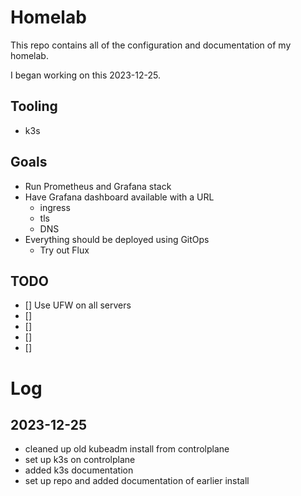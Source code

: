 # Homelab

This repo contains all of the configuration and documentation of my homelab.

I began working on this 2023-12-25.

## Tooling

* k3s

## Goals

* Run Prometheus and Grafana stack
* Have Grafana dashboard available with a URL
  * ingress
  * tls
  * DNS
* Everything should be deployed using GitOps
  * Try out Flux

## TODO

* [] Use UFW on all servers
* [] 
* [] 
* [] 
* [] 

# Log

## 2023-12-25

* cleaned up old kubeadm install from controlplane
* set up k3s on controlplane
* added k3s documentation
* set up repo and added documentation of earlier install


